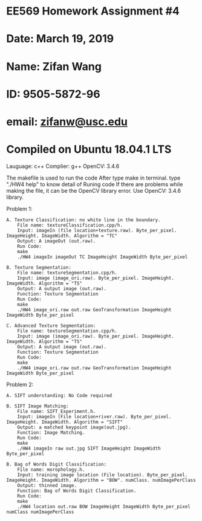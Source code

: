 # EE569 Homework Assignment #4
# Date: March 19, 2019
# Name: Zifan Wang
# ID: 9505-5872-96
# email: zifanw@usc.edu
#
# Compiled on Ubuntu 18.04.1 LTS
Lauguage: c++
Complier: g++
OpenCV: 3.4.6

The makefile is used to run the code
After type make in terminal. type "./HW4 help" to know detail of Runing code
If there are problems while making the file, it can be the OpenCV library error. Use OpenCV: 3.4.6 library.

Problem 1:

    A. Texture Classification: no white line in the boundary.
        File name: textureClassification.cpp/h.
        Input: imageIn (file location+texture.raw). Byte_per_pixel. ImageHeight. ImageWidth. Algorithm = "TC"
        Output: A imageOut (out.raw).
        Run Code: 
        make
        ./HW4 imageIn imageOut TC ImageHeight ImageWidth Byte_per_pixel
    
    B. Texture Segmentation:
        File name: textureSegmentation.cpp/h.
        Input: image (image_ori.raw). Byte_per_pixel. ImageHeight. ImageWidth. Algorithm = "TS"
        Output: A output image (out.raw).
        Function: Texture Segmentation
        Run Code: 
        make
        ./HW4 image_ori.raw out.raw GeoTransformation ImageHeight ImageWidth Byte_per_pixel
    
    C. Advanced Texture Segmentation:
        File name: textureSegmentation.cpp/h.
        Input: image (image_ori.raw). Byte_per_pixel. ImageHeight. ImageWidth. Algorithm = "TS"
        Output: A output image (out.raw).
        Function: Texture Segmentation
        Run Code: 
        make
        ./HW4 image_ori.raw out.raw GeoTransformation ImageHeight ImageWidth Byte_per_pixel

Problem 2:

    A. SIFT understanding: No Code required
    
    B. SIFT Image Matching:
        File name: SIFT_Experiment.h.
        Input: imageIn (File location+river.raw). Byte_per_pixel. ImageHeight. ImageWidth. Algorithm = "SIFT"
        Output: a matched keypoint image(out.jpg).
        Function: Image Matching.
        Run Code: 
        make
        ./HW4 imageIn raw out.jpg SIFT ImageHeight ImageWidth Byte_per_pixel

    B. Bag of Words Digit Classification:
        File name: morophology.h.
        Input: training image location (File location). Byte_per_pixel. ImageHeight. ImageWidth. Algorithm = "BOW". numClass. numImagePerClass
        Output: thinned image.
        Function: Bag of Words Digit Classification.
        Run Code: 
        make
        ./HW4 location out.raw BOW ImageHeight ImageWidth Byte_per_pixel numClass numImagePerClass
    
